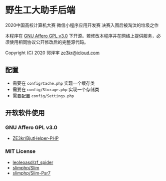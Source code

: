# 野生工大助手后端

2020中国高校计算机大赛 微信小程序应用开发赛 决赛入围后被淘汰的垃圾之作

本程序在 [GNU Affero GPL v3.0](LICENSE) 下开源。若修改本程序并在网络上提供服务，必须使用相同协议公开修改后的完整源代码。

Copyright (C) 2020 郭泽宇 <ze3kr@icloud.com>

## 配置

+ 需要在 `config/Cache.php` 实现一个缓存类
+ 需要在 `config/Storage.php` 实现一个存储类
+ 需要配置 `config/Settings.php`

## 开软软件使用

### GNU Affero GPL v3.0

+ [ZE3kr/BjutHelper-PHP](https://github.com/ZE3kr/BjutHelper-PHP)

### MIT License

+ [leoleoasd/zf_spider](https://github.com/leoleoasd/zf_spider)
+ [slimphp/Slim](https://github.com/slimphp/Slim)
+ [slimphp/Slim-Psr7](https://github.com/slimphp/Slim-Psr7)
